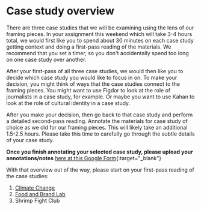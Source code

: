 # Case study overview

There are three case studies that we will be examining using the lens of our framing pieces. In your assignment this weekend which will take 3-4 hours total, we would first like you to spend about 30 minutes on each case study getting context and doing a first-pass reading of the materials. We recommend that you set a timer, so you don't accidentally spend too long on one case study over another.

After your first-pass of all three case studies, we would then like you to decide which case study you would like to focus in on. To make your decision, you might think of ways that the case studies connect to the framing pieces. You might want to use Figdor to look at the role of journalists in a case study, for example. Or maybe you want to use Kahan to look at the role of cultural identity in a case study. 

After you make your decision, then go back to that case study and perform a detailed second-pass reading. Annotate the materials for case study of choice as we did for our framing pieces. This will likely take an additional 1.5-2.5 hours. Please take this time to carefully go through the subtle details of your case study. 

**Once you finish annotating your selected case study, please upload your annotations/notes** [here at this Google Form](https://forms.gle/fDgz88KimHer7tEF7){:target="_blank"}

With that overview out of the way, please start on your first-pass reading of the case studies:

1. [Climate Change](climate-change)
2. [Food and Brand Lab](food-and-brand-lab)
3. Shrimp Fight Club